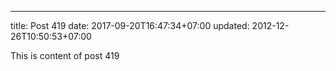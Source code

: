 ---
title: Post 419
date: 2017-09-20T16:47:34+07:00
updated: 2012-12-26T10:50:53+07:00

This is content of post 419